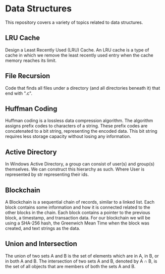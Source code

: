 # Data Structures
This repository covers a variety of topics related to data structures.

## LRU Cache
Design a Least Recently Used (LRU) Cache. An LRU cache is a type of cache in which we remove the least recently used entry when the cache memory reaches its limit.

## File Recursion
Code that finds all files under a directory (and all directories beneath it) that end with ".c".

## Huffman Coding
Huffman coding is a lossless data compression algorithm. The algorithm assigns prefix codes to characters of a string. These prefix codes are concatenated to a bit string, representing the encoded data. This bit string requires less storage capacity without losing any information.

## Active Directory
In Windows Active Directory, a group can consist of user(s) and group(s) themselves. We can construct this hierarchy as such. Where User is represented by str representing their ids.

## Blockchain
A Blockchain is a sequential chain of records, similar to a linked list. Each block contains some information and how it is connected related to the other blocks in the chain. Each block contains a pointer to the previous block, a timestamp, and transaction data. For our blockchain we will be using a SHA-256 hash, the Greenwich Mean Time when the block was created, and text strings as the data.

## Union and Intersection
The union of two sets A and B is the set of elements which are in A, in B, or in both A and B. The intersection of two sets A and B, denoted by A ∩ B, is the set of all objects that are members of both the sets A and B.
